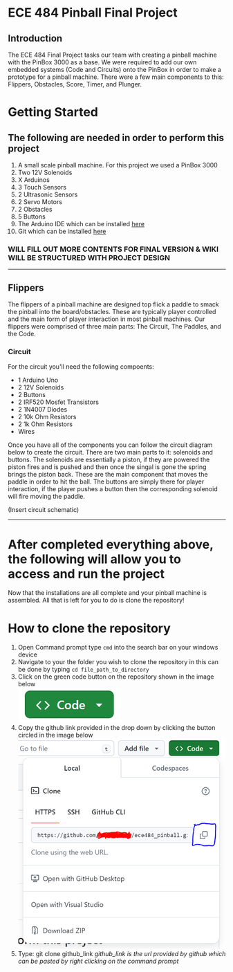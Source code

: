 # ECE 484 Pinball Final Project

## Introduction
The ECE 484 Final Project tasks our team with creating a pinball machine with the PinBox 3000 as a base. We were required to add our own embedded systems (Code and Circuits) onto the PinBox in order to make a prototype for a pinball machine. There were a few main components to this: Flippers, Obstacles, Score, Timer, and Plunger.

# Getting Started
## The following are needed in order to perform this project
1. A small scale pinball machine. For this project we used a PinBox 3000
2. Two 12V Solenoids
3. X Arduinos
4. 3 Touch Sensors
5. 2 Ultrasonic Sensors
6. 2 Servo Motors
7. 2 Obstacles
8. 5 Buttons
9. The Arduino IDE which can be installed [here](https://www.arduino.cc/en/software)
10. Git which can be installed [here](https://git-scm.com/downloads)

### WILL FILL OUT MORE CONTENTS FOR FINAL VERSION & WIKI WILL BE STRUCTURED WITH PROJECT DESIGN

---

## Flippers
The flippers of a pinball machine are designed top flick a paddle to smack the pinball into the board/obstacles. These are typically player controlled and the main form of player interaction in most pinball machines. Our flippers were comprised of three main parts: The Circuit, The Paddles, and the Code.

### Circuit
For the circuit you'll need the following compoents:
* 1 Arduino Uno
* 2 12V Solenoids
* 2 Buttons
* 2 IRF520 Mosfet Transistors
* 2 1N4007 Diodes
* 2 10k Ohm Resistors
* 2 1k Ohm Resistors
* Wires

Once you have all of the components you can follow the circuit diagram below to create the circuit. There are two main parts to it: solenoids and buttons. The solenoids are essentially a piston, if they are powered the piston fires and is pushed and then once the singal is gone the spring brings the piston back. These are the main component that moves the paddle in order to hit the ball. The buttons are simply there for player interaction, if the player pushes a button then the corresponding solenoid will fire moving the paddle.

(Insert circuit schematic)


---

# After completed everything above, the following will allow you to access and run the project
Now that the installations are all complete and your pinball machine is assembled. All that is left for you to do is clone the repository!

# How to clone the repository
1. Open Command prompt type `cmd` into the search bar on your windows device
2. Navigate to your the folder you wish to clone the repository in this can be done by typing `cd file_path_to_directory`
3. Click on the green code button on the repository shown in the image below  
![Green Code Button](/assets/images/code_button.PNG "Green Code Button")
4. Copy the github link provided in the drop down by clicking the button circled in the image below  
![Copy Clone URL](/assets/images/copy_clone.PNG "Copy Clone URL")
5. Type: git clone github_link *github_link is the url provided by github which can be pasted by right clicking on the command prompt*
